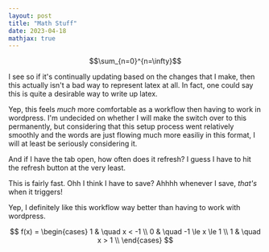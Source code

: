 ```yaml
---
layout: post
title: "Math Stuff"
date: 2023-04-18
mathjax: true
---
```


$$\sum_{n=0}^{n=\infty}$$

I see so if it's continually updating based on the changes that I make, then this actually isn't a bad way to represent latex at all. In fact, one could say this is quite a desirable way to write up latex.

Yep, this feels *much* more comfortable as a workflow then having to work in wordpress. I'm undecided on whether I will make the switch over to this permanently, but considering that this setup process went relatively smoothly
and the words are just flowing much more easiliy in this format, I will at least be seriously considering it.

And if I have the tab open, how often does it refresh? I guess I have to hit the refresh button at the very least.

This is fairly fast. Ohh I think I have to save? Ahhhh whenever I save, *that's* when it triggers!

Yep, I definitely like this workflow way better than having to work with wordpress.

$$ f(x) = \begin{cases}
1 & \quad x < -1 \\
0 & \quad -1 \le x \le 1 \\
1 & \quad x > 1 \\
\end{cases} 
$$

